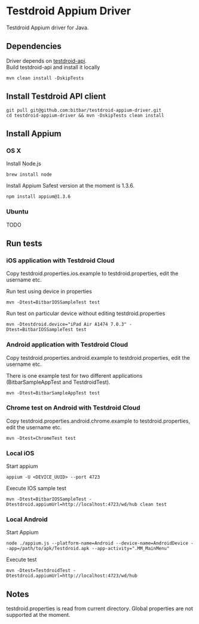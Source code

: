 # Testdroid Appium Driver

Testdroid Appium driver for Java.

## Dependencies

Driver depends on [testdroid-api](https://github.com/bitbar/testdroid-api).  
Build testdroid-api and install it locally

```
mvn clean install -DskipTests
```

## Install Testdroid API client

```
git pull git@github.com:bitbar/testdroid-appium-driver.git
cd testdroid-appium-driver && mvn -DskipTests clean install
```

## Install Appium

### OS X

Install Node.js

```
brew install node
```

Install Appium
Safest version at the moment is 1.3.6.

```
npm install appium@1.3.6
```

### Ubuntu

TODO

## Run tests

### iOS application with Testdroid Cloud

Copy testdroid.properties.ios.example to testdroid.properties, edit the username etc.

Run test using device in properties

```
mvn -Dtest=BitbarIOSSampleTest test
```

Run test on particular device without editing testdroid.properties

```
mvn -Dtestdroid.device="iPad Air A1474 7.0.3" -Dtest=BitbarIOSSampleTest test
```

### Android application with Testdroid Cloud

Copy testdroid.properties.android.example to testdroid.properties, edit the username etc.

There is one example test for two different applications (BitbarSampleAppTest and TestdroidTest).

```
mvn -Dtest=BitbarSampleAppTest test
```

### Chrome test on Android with Testdroid Cloud

Copy testdroid.properties.android.chrome.example to testdroid.properties, edit the username etc.

```
mvn -Dtest=ChromeTest test
```

### Local iOS

Start appium

```
appium -U <DEVICE_UUID> --port 4723
```

Execute IOS sample test

```
mvn -Dtest=BitbarIOSSampleTest -Dtestdroid.appiumUrl=http://localhost:4723/wd/hub clean test
```

### Local Android

Start Appium

```
node ./appium.js --platform-name=Android --device-name=AndroidDevice --app=/path/to/apk/Testdroid.apk --app-activity=".MM_MainMenu"
```

Execute test

```
mvn -Dtest=TestdroidTest -Dtestdroid.appiumUrl=http://localhost:4723/wd/hub
```

## Notes

testdroid.properties is read from current directory. Global properties are not
supported at the moment.

